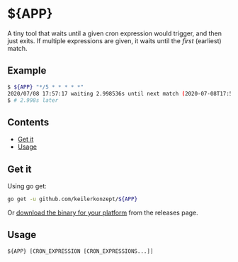 # ${APP}

A tiny tool that waits until a given cron expression would trigger, and then just exits. If multiple expressions are given, it waits until the _first_ (earliest) match.

## Example


```sh
$ ${APP} "*/5 * * * * *"
2020/07/08 17:57:17 waiting 2.998536s until next match (2020-07-08T17:57:20+02:00) of cron expression "*/5 * * * * *"
$ # 2.998s later
```

## Contents

- [Get it](#get-it)
- [Usage](#usage)

## Get it

Using go get:

```bash
go get -u github.com/keilerkonzept/${APP}
```

Or [download the binary for your platform](https://github.com/keilerkonzept/${APP}/releases/latest) from the releases page.

## Usage

```text
${APP} [CRON_EXPRESSION [CRON_EXPRESSIONS...]]
```
